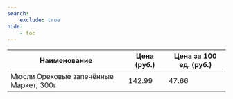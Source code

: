 ```yaml
---
search:
    exclude: true
hide:
    - toc
---
```


| Наименование | Цена (руб.) | Цена за 100 ед. (руб.) |
| -- | -- | -- |
| Мюсли Ореховые запечённые Маркет, 300г | 142.99 | 47.66 |

